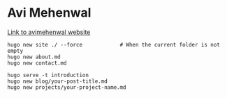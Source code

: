 # Avi Mehenwal

[Link to avimehenwal website](https://avimehenwal.github.io)

```
hugo new site ./ --force			# When the current folder is not empty
hugo new about.md
hugo new contact.md

hugo serve -t introduction
hugo new blog/your-post-title.md
hugo new projects/your-project-name.md
```
